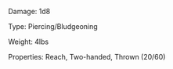 Damage: 1d8

Type: Piercing/Bludgeoning 

Weight: 4lbs

Properties: Reach, Two-handed, Thrown (20/60)
